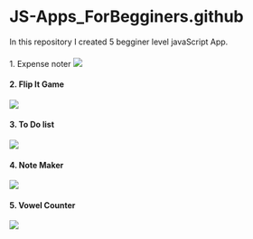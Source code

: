 <h1>JS-Apps_ForBegginers.github</h1>
<p>In this repository I created 5 begginer level javaScript App.</p>

<h4></h4>1. Expense noter</h4>
<a href="https://inovatormatin.github.io/JS-Apps_ForBegginers.github.io/Expense-APP/index.html">
<img src="https://user-images.githubusercontent.com/72307107/122110037-b3363a80-ce3b-11eb-9802-b3a6b14864f5.png">
</a>
<h4>2. Flip It Game</h4>
<a href="https://inovatormatin.github.io/JS-Apps_ForBegginers.github.io/Memory-Game/index.html">
<img src="https://user-images.githubusercontent.com/72307107/122110257-f42e4f00-ce3b-11eb-8194-cf4b1e38aa63.png">
</a>
<h4>3. To Do list</h4>
<a href="https://inovatormatin.github.io/JS-Apps_ForBegginers.github.io/To-Do-list/index.html">
<img src="https://user-images.githubusercontent.com/72307107/122110307-027c6b00-ce3c-11eb-802e-5f182b891237.png">
</a>
<h4>4. Note Maker</h4>
<a href="https://inovatormatin.github.io/JS-Apps_ForBegginers.github.io/NOTE-Taker/index.html">
<img src="https://user-images.githubusercontent.com/72307107/122110352-1031f080-ce3c-11eb-88a5-4db1ec1fd096.png">
</a>
<h4>5. Vowel Counter</h4>
<a href="https://inovatormatin.github.io/JS-Apps_ForBegginers.github.io/Vowel-Counter-App/index.html">
<img src="https://user-images.githubusercontent.com/72307107/122266202-323c7900-cef7-11eb-9d87-f91bbfd0f00d.png">
</a>
